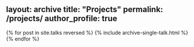layout: archive
title: "Projects"
permalink: /projects/
author_profile: true
---

<!-- {% if site.talkmap_link == true %}

<p style="text-decoration:underline;"><a href="/talkmap.html">See a map of all the places I've given a talk!</a></p> -->

<!-- {% endif %} -->

{% for post in site.talks reversed %}
  {% include archive-single-talk.html %}
{% endfor %}
